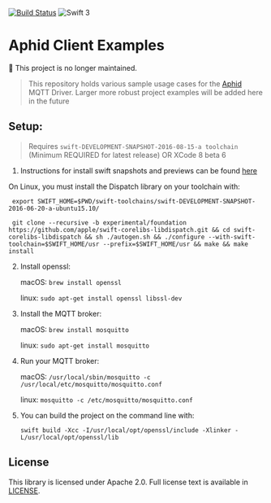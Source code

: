 [![Build Status](https://travis-ci.org/IBM-Swift/AphidClient.svg?branch=master)](https://travis-ci.org/IBM-Swift/AphidClient)
![Swift 3](https://img.shields.io/badge/Swift-3.0-orange.svg?style=flat)

# Aphid Client Examples

🚫 This project is no longer maintained.

> This repository holds various sample usage cases for the [Aphid](https://github.com/IBM-Swift/Aphid/) MQTT Driver. Larger more robust project examples will be added here in the future

## Setup:

> Requires `swift-DEVELOPMENT-SNAPSHOT-2016-08-15-a toolchain` (Minimum REQUIRED for latest release) OR XCode 8 beta 6

1. Instructions for install swift snapshots and previews can be found [here](https://swift.org/download/)

  On Linux, you must install the Dispatch library on your toolchain with:
  
  ```
   export SWIFT_HOME=$PWD/swift-toolchains/swift-DEVELOPMENT-SNAPSHOT-2016-06-20-a-ubuntu15.10/
   
   git clone --recursive -b experimental/foundation https://github.com/apple/swift-corelibs-libdispatch.git && cd swift-corelibs-libdispatch && sh ./autogen.sh && ./configure --with-swift-toolchain=$SWIFT_HOME/usr --prefix=$SWIFT_HOME/usr && make && make install
   ```

2. Install openssl:

    macOS: `brew install openssl`

    linux: `sudo apt-get install openssl libssl-dev`

3. Install the MQTT broker:

    macOS: `brew install mosquitto`

    linux: `sudo apt-get install mosquitto`

4. Run your MQTT broker:

    macOS: `/usr/local/sbin/mosquitto -c /usr/local/etc/mosquitto/mosquitto.conf`

    linux: `mosquitto -c /etc/mosquitto/mosquitto.conf`

5. You can build the project on the command line with:

    `swift build -Xcc -I/usr/local/opt/openssl/include -Xlinker -L/usr/local/opt/openssl/lib`


## License

This library is licensed under Apache 2.0. Full license text is available in [LICENSE](LICENSE).
